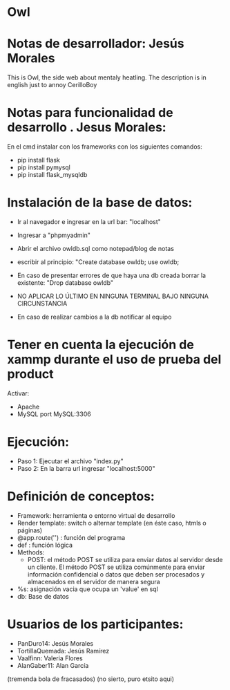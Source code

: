 # Owl
# Notas de desarrollador: Jesús Morales
 This is Owl, the side web about mentaly heatling. The description is in english just to annoy CerilloBoy

# Notas para funcionalidad de desarrollo . Jesus Morales:
 En el cmd instalar con los frameworks con los siguientes comandos: 
 - pip install flask 
 - pip install pymysql 
 - pip install flask_mysqldb

# Instalación de la base de datos: 
 - Ir al navegador e ingresar en la url bar: "localhost"
 - Ingresar a "phpmyadmin"
 - Abrir el archivo owldb.sql como notepad/blog de notas 
 - escribir al principio: 
    "Create database owldb;
    use owldb; 
 - En caso de presentar errores de que haya una db creada borrar la existente: 
    "Drop database owldb"
 
 - NO APLICAR LO ÚLTIMO EN NINGUNA TERMINAL BAJO NINGUNA CIRCUNSTANCIA 
 - En caso de realizar cambios a la db notificar al equipo
 
# Tener en cuenta la ejecución de xammp durante el uso de prueba del product
 Activar: 
 - Apache
 - MySQL
 port MySQL:3306

# Ejecución: 
 - Paso 1: Ejecutar el archivo "index.py"
 - Paso 2: En la barra url ingresar "localhost:5000"

# Definición de conceptos: 
 - Framework: herramienta o entorno virtual de desarrollo 
 - Render template: switch o alternar template (en éste caso, htmls o páginas)
 - @app.route('') : función del programa 
 - def : función lógica 
 - Methods: 
    - POST:  el método POST se utiliza para enviar datos al servidor desde un cliente. El método POST se utiliza 
            comúnmente para enviar información confidencial o datos que deben ser procesados y almacenados en el servidor de manera segura
 - %s: asignación vacia que ocupa un 'value' en sql
 - db: Base de datos

 # Usuarios de los participantes: 
 - PanDuro14: Jesús Morales
 - TortillaQuemada: Jesús Ramírez 
 - Vaalfinn: Valeria Flores
 - AlanGaber11: Alan García

 (tremenda bola de fracasados)
 (no sierto, puro etsito aqui)
